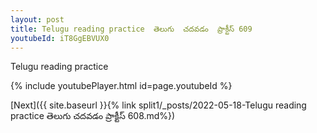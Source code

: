 ```yaml
---
layout: post
title: Telugu reading practice  తెలుగు  చదవడం  ప్రాక్టీస్ 609
youtubeId: iT8GgEBVUX0
---
```

 
 
Telugu reading practice
 
 
 
 
 


{% include youtubePlayer.html id=page.youtubeId %}
 
[Next]({{ site.baseurl }}{% link  split1/_posts/2022-05-18-Telugu reading practice  తెలుగు  చదవడం  ప్రాక్టీస్ 608.md%})
 
